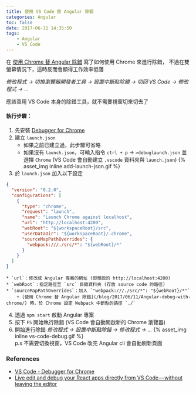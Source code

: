 ```yaml
---
title: 使用 VS Code 替 Angular 除錯
categories: Angular
toc: false
date: 2017-06-11 14:35:50
tags:
    - Angular
    - VS Code
---
```

在 [使用 Chrome 替 Angular 除錯](/blog/2017/06/11/Angular-debug-with-chrome/) 寫了如何使用 Chrome 來進行除錯，
不過在雙螢幕情況下，這時反而會顯得工作效率低落

_修改程式 -> 切換瀏覽器開發者工具 -> 設置中斷點除錯 -> 切回 VS Code -> 修改程式 -> ..._

應該善用 VS Code 本身的除錯工具，就不需要視窗切來切去了

<!--more-->

#### 執行步驟：
1. 先安裝 [Debugger for Chrome](https://marketplace.visualstudio.com/items?itemName=msjsdiag.debugger-for-chrome)
2. 建立 `launch.json`
    * 如果之前已建立過，此步驟可省略
    * 如果沒有 `launch.json`，可輸入指令 `ctrl + p` → `>debuglaunch.json` 並選擇 `Chrome` (VS Code 會自動建立 `.vscode` 資料夾與 `launch.json`)
      {% asset_img inline add-launch-json.gif %}
3. 於 `launch.json` 加入以下設定
```json
{
  "version": "0.2.0",
  "configurations": [
    {
      "type": "chrome",
      "request": "launch",
      "name": "Launch Chrome against localhost",
      "url": "http://localhost:4200",
      "webRoot": "${workspaceRoot}/src",
      "userDataDir": "${workspaceRoot}/.chrome",
      "sourceMapPathOverrides": {
        "webpack:///./src/*": "${webRoot}/*"
      }
    }
  ]
}
```
    * `url`：修改成 Angular 專案的網址 (即預設的 http://localhost:4200)
    * `webRoot`：指定路徑至 `src` 目錄資料夾 (存放 source code 的路徑)
    * `sourceMapPathOverrides`：加入 `"webpack:///./src/*": "${webRoot}/*"`
        + [使用 Chrome 替 Angular 除錯](/blog/2017/06/11/Angular-debug-with-chrome/) 時，於 Chrome 設定 Webpack 中斷點的路徑 `./`
4. 透過 `npm start` 啟動 Angular 專案
5. 按下 `F5` 開始執行除錯 (VS Code 會自動開啟新的 Chrome 瀏覽器)
6. 開始進行除錯
   _修改程式 -> 設置中斷點除錯 -> 修改程式 -> ..._
   {% asset_img inline vs-code-debug.gif %}
   <br>p.s 不需要切換視窗，VS Code 改完 Angular cli 會自動刷新頁面

### References
* [VS Code - Debugger for Chrome](https://github.com/Microsoft/vscode-chrome-debug)
* [Live edit and debug your React apps directly from VS Code — without leaving the editor ](https://medium.com/@auchenberg/live-edit-and-debug-your-react-apps-directly-from-vs-code-without-leaving-the-editor-3da489ed905f)
